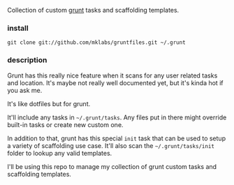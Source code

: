 Collection of custom [grunt](https://github.com/cowboy/grunt) tasks and
scaffolding templates.

### install

    git clone git://github.com/mklabs/gruntfiles.git ~/.grunt


### description

Grunt has this really nice feature when it scans for any user related
tasks and location. It's maybe not really well documented yet, but it's
kinda hot if you ask me.

It's like dotfiles but for grunt.

It'll include any tasks in `~/.grunt/tasks`. Any files put in there might
override built-in tasks or create new custom one.

In addition to that, grunt has this special `init` task that can be used
to setup a variety of scaffolding use case. It'll also scan the
`~/.grunt/tasks/init` folder to lookup any valid templates.

I'll be using this repo to manage my collection of grunt custom tasks 
and scaffolding templates.


